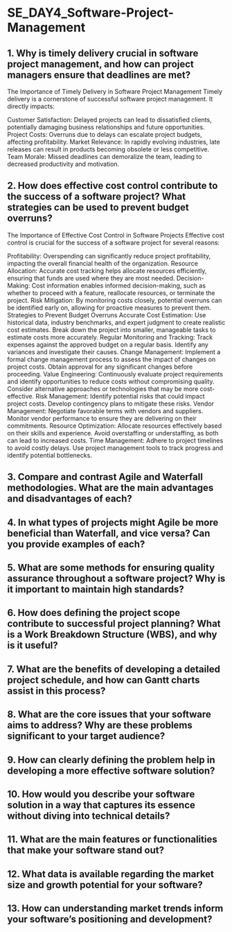 # SE_DAY4_Software-Project-Management
## 1. Why is timely delivery crucial in software project management, and how can project managers ensure that deadlines are met?
The Importance of Timely Delivery in Software Project Management
Timely delivery is a cornerstone of successful software project management. It directly impacts:

Customer Satisfaction: Delayed projects can lead to dissatisfied clients, potentially damaging business relationships and future opportunities.
Project Costs: Overruns due to delays can escalate project budgets, affecting profitability.
Market Relevance: In rapidly evolving industries, late releases can result in products becoming obsolete or less competitive.
Team Morale: Missed deadlines can demoralize the team, leading to decreased productivity and motivation.
## 2. How does effective cost control contribute to the success of a software project? What strategies can be used to prevent budget overruns?
The Importance of Effective Cost Control in Software Projects
Effective cost control is crucial for the success of a software project for several reasons:

Profitability: Overspending can significantly reduce project profitability, impacting the overall financial health of the organization.
Resource Allocation: Accurate cost tracking helps allocate resources efficiently, ensuring that funds are used where they are most needed.
Decision-Making: Cost information enables informed decision-making, such as whether to proceed with a feature, reallocate resources, or terminate the project.
Risk Mitigation: By monitoring costs closely, potential overruns can be identified early on, allowing for proactive measures to prevent them.
Strategies to Prevent Budget Overruns
Accurate Cost Estimation:
Use historical data, industry benchmarks, and expert judgment to create realistic cost estimates.
Break down the project into smaller, manageable tasks to estimate costs more accurately.
Regular Monitoring and Tracking:
Track expenses against the approved budget on a regular basis.
Identify any variances and investigate their causes.
Change Management:
Implement a formal change management process to assess the impact of changes on project costs.
Obtain approval for any significant changes before proceeding.
Value Engineering:
Continuously evaluate project requirements and identify opportunities to reduce costs without compromising quality.
Consider alternative approaches or technologies that may be more cost-effective.
Risk Management:
Identify potential risks that could impact project costs.
Develop contingency plans to mitigate these risks.
Vendor Management:
Negotiate favorable terms with vendors and suppliers.
Monitor vendor performance to ensure they are delivering on their commitments.
Resource Optimization:
Allocate resources effectively based on their skills and experience.
Avoid overstaffing or understaffing, as both can lead to increased costs.
Time Management:
Adhere to project timelines to avoid costly delays.
Use project management tools to track progress and identify potential bottlenecks.
## 3. Compare and contrast Agile and Waterfall methodologies. What are the main advantages and disadvantages of each?
## 4. In what types of projects might Agile be more beneficial than Waterfall, and vice versa? Can you provide examples of each?
## 5. What are some methods for ensuring quality assurance throughout a software project? Why is it important to maintain high standards?
## 6. How does defining the project scope contribute to successful project planning? What is a Work Breakdown Structure (WBS), and why is it useful?
## 7. What are the benefits of developing a detailed project schedule, and how can Gantt charts assist in this process?
## 8. What are the core issues that your software aims to address? Why are these problems significant to your target audience?
## 9. How can clearly defining the problem help in developing a more effective software solution?
## 10. How would you describe your software solution in a way that captures its essence without diving into technical details?
## 11. What are the main features or functionalities that make your software stand out?
## 12. What data is available regarding the market size and growth potential for your software?
## 13. How can understanding market trends inform your software’s positioning and development?
